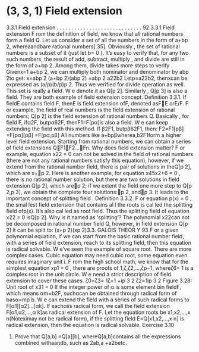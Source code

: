 # (3, 3, 1) Field extension

3.3.1 Field extension . . . . . . . . . . . . . . . . . . . . . . . . . . . . . 92
3.3.1 Field extension
F rom the definition of field, we know that all rational numbers form a field Q. Let us
consider a set of all the numbers in the form of a+bp
2, whereaandbare rational
numbers[ 35]. Obviously , the set of rational numbers is a subset of it (just let b= 0 ). It’s
easy to verify that, for any two such numbers, the result of add, subtract, multiply , and
divide are still in the form of a+bp
2. Among them, divide takes more steps to verify .
Givenx=1
a+bp
2, we can multiply both nominator and denominator by a bp
2to
get:
x=a bp
2
(a+bp
2)(a bp
2)
=a bp
2
a2 2b2
Letp=a2 2b2, thenxcan be expressed as (a/p) (b/p)p
2. Thus we verified for
divide operation as well. This set is really a field. W e denote it as Q[p
2]. Similarly ,
Q[p
3] is also a field. They are both example of field extension concept.
Definition 3.3.1. If fieldE contains field F, thenE is field extension ofF, denoted
asFE orE/F.
F or example, the field of real numbers is the field extension of rational numbers; Q[p
2]
is the field extension of rational numbers Q. Basically , for field F, ifα2F, butpα62F,
thenF1=F[pα]is also a field. W e can keep extending the field with this method. If
β2F1, butpβ62F1, then:
F2=F1[pβ]
=F[pα][pβ]
=F[pα,pβ]
All numbers like a+bpβwherea,b2F1form a higher level field extension. Starting
from rational numbers, we can obtain a series of field extensions QF1F2...Fn.
Why does field extension matter? F or example, equation x2 2 = 0 can not be
solved in the field of rational numbers (there are not any rational numbers satisfy this
equation), however, if we extend from the rational number field, there is pair of solutions
in theQ[p
2], which are x=p
2. Here is another example, for equation x4 5x2+6 = 0 ,
there is no rational number solution, but there are two solutions in field extension Q[p
2],
which arep
2; if we extent the field one more step to Q[p
2,p
3], we obtain the complete
four solutions:p
2, andp
3. It leads to the important concept of splitting field .
Definition 3.3.2. F or equation p(x) = 0 , the smal lest field extension that contains al l
the roots is cal led the splitting field ofp(x). It’s also cal led as root field.
Thus the splitting field of equation x2 2 = 0 isQ[p
2]. Why is it named as ‘splitting’?
The polynomial x2 2can not be decomposed in rational number field Q, however, in
field extension Q[p
2] it can be split to:
(x+p
2)(x p
2)3.3. GALOIS THEOR Y 93
F or a given polynomial equation, if we can start from the basic rational number field,
with a series of field extension, reach to its splitting field, then this equation is radical
solvable.
W e’ve seen the example of square root. There are more complex cases. Cubic equation
may need cubic root, some equation even requires imaginary unit i. F rom the high
school math, we know that for the simplest equation xp 1 = 0 , there are proots of
1,ζ,ζ2,...,ζp−1, whereζ6= 1 is a complex root in the unit circle. W e need a strict
description of field extension to cover these cases.
ζ0=ζ3= 1ζ= 1 +ip
3
2
ζ2= 1 ip
3
2
Figure 3.28: Unit root of x3 1 = 0
If the integer power of α is some element bin fieldF, which means αm=b2F,
suchαcan be obtained through radical form of basα=mp
b. W e can extend the field
with a series of such radical forms to F[α1][α2]...[αk]. If eachαiis radical form, we call
the field extension F[α1,α2,...,α k]as radical extension of F. Let the equation roots be
x1,x2,...,x n(Noteximay not be radical form), if the splitting field E=Q[x1,x2,...,x n]
is radical extension, then the equation is radical solvable.
Exercise 3.10
1. Prove that Q[a,b] =Q[a][b], whereQ[a,b]contains all the expressions combined
withaandb, such as 2ab,a +a2betc.
